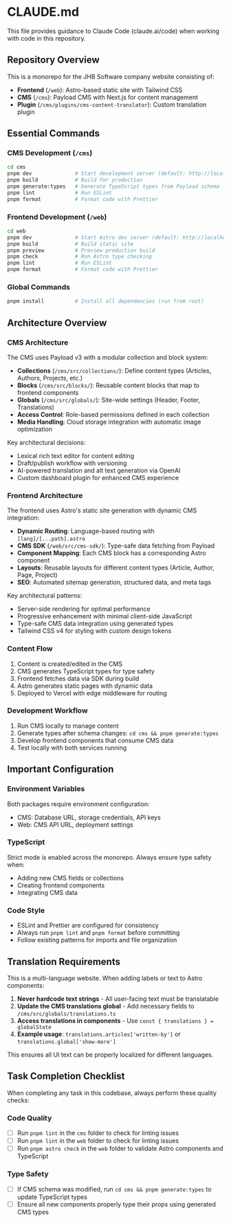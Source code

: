 # CLAUDE.md

This file provides guidance to Claude Code (claude.ai/code) when working with code in this repository.

## Repository Overview

This is a monorepo for the JHB Software company website consisting of:

- **Frontend** (`/web`): Astro-based static site with Tailwind CSS
- **CMS** (`/cms`): Payload CMS with Next.js for content management
- **Plugin** (`/cms/plugins/cms-content-translator`): Custom translation plugin

## Essential Commands

### CMS Development (`/cms`)

```bash
cd cms
pnpm dev              # Start development server (default: http://localhost:3000)
pnpm build            # Build for production
pnpm generate:types   # Generate TypeScript types from Payload schema
pnpm lint             # Run ESLint
pnpm format           # Format code with Prettier
```

### Frontend Development (`/web`)

```bash
cd web
pnpm dev              # Start Astro dev server (default: http://localhost:4321)
pnpm build            # Build static site
pnpm preview          # Preview production build
pnpm check            # Run Astro type checking
pnpm lint             # Run ESLint
pnpm format           # Format code with Prettier
```

### Global Commands

```bash
pnpm install          # Install all dependencies (run from root)
```

## Architecture Overview

### CMS Architecture

The CMS uses Payload v3 with a modular collection and block system:

- **Collections** (`/cms/src/collections/`): Define content types (Articles, Authors, Projects, etc.)
- **Blocks** (`/cms/src/blocks/`): Reusable content blocks that map to frontend components
- **Globals** (`/cms/src/globals/`): Site-wide settings (Header, Footer, Translations)
- **Access Control**: Role-based permissions defined in each collection
- **Media Handling**: Cloud storage integration with automatic image optimization

Key architectural decisions:

- Lexical rich text editor for content editing
- Draft/publish workflow with versioning
- AI-powered translation and alt text generation via OpenAI
- Custom dashboard plugin for enhanced CMS experience

### Frontend Architecture

The frontend uses Astro's static site generation with dynamic CMS integration:

- **Dynamic Routing**: Language-based routing with `[lang]/[...path].astro`
- **CMS SDK** (`/web/src/cms-sdk/`): Type-safe data fetching from Payload
- **Component Mapping**: Each CMS block has a corresponding Astro component
- **Layouts**: Reusable layouts for different content types (Article, Author, Page, Project)
- **SEO**: Automated sitemap generation, structured data, and meta tags

Key architectural patterns:

- Server-side rendering for optimal performance
- Progressive enhancement with minimal client-side JavaScript
- Type-safe CMS data integration using generated types
- Tailwind CSS v4 for styling with custom design tokens

### Content Flow

1. Content is created/edited in the CMS
2. CMS generates TypeScript types for type safety
3. Frontend fetches data via SDK during build
4. Astro generates static pages with dynamic data
5. Deployed to Vercel with edge middleware for routing

### Development Workflow

1. Run CMS locally to manage content
2. Generate types after schema changes: `cd cms && pnpm generate:types`
3. Develop frontend components that consume CMS data
4. Test locally with both services running

## Important Configuration

### Environment Variables

Both packages require environment configuration:

- CMS: Database URL, storage credentials, API keys
- Web: CMS API URL, deployment settings

### TypeScript

Strict mode is enabled across the monorepo. Always ensure type safety when:

- Adding new CMS fields or collections
- Creating frontend components
- Integrating CMS data

### Code Style

- ESLint and Prettier are configured for consistency
- Always run `pnpm lint` and `pnpm format` before committing
- Follow existing patterns for imports and file organization

## Translation Requirements

This is a multi-language website. When adding labels or text to Astro components:

1. **Never hardcode text strings** - All user-facing text must be translatable
2. **Update the CMS translations global** - Add necessary fields to `/cms/src/globals/translations.ts`
3. **Access translations in components** - Use `const { translations } = globalState`
4. **Example usage**: `translations.articles['written-by']` or `translations.global['show-more']`

This ensures all UI text can be properly localized for different languages.

## Task Completion Checklist

When completing any task in this codebase, always perform these quality checks:

### Code Quality

- [ ] Run `pnpm lint` in the `cms` folder to check for linting issues
- [ ] Run `pnpm lint` in the `web` folder to check for linting issues
- [ ] Run `pnpm astro check` in the `web` folder to validate Astro components and TypeScript

### Type Safety

- [ ] If CMS schema was modified, run `cd cms && pnpm generate:types` to update TypeScript types
- [ ] Ensure all new components properly type their props using generated CMS types
